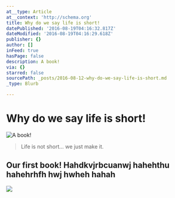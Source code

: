 ```yaml
---
at__type: Article
at__context: 'http://schema.org'
title: Why do we say life is short!
datePublished: '2016-08-19T04:16:32.817Z'
dateModified: '2016-08-19T04:16:29.618Z'
publisher: {}
author: []
inFeed: true
hasPage: false
description: A book!
via: {}
starred: false
sourcePath: _posts/2016-08-12-why-do-we-say-life-is-short.md
_type: Blurb

---
```

# Why do we say life is short!
![A book!](https://the-grid-user-content.s3-us-west-2.amazonaws.com/897533e6-541e-4424-bb52-dfafa9415ee7.jpg)

> Life is not short... we just make it.

## Our first book! Hahdkvjrbcuanwj hahehthu hahehrhfh hwj hwheh hahah
![](https://imgflo.herokuapp.com/graph/vahj1ThiexotieMo/abc9021d9957f199976f4ca1829836ed/croprotate.jpg?cropheight=2988&cropwidth=5312&degrees=-180&input=https%3A%2F%2Fthe-grid-user-content.s3-us-west-2.amazonaws.com%2Fc259b463-2663-4c72-9efe-88ca4e1863a1.jpg&x=0&y=0)